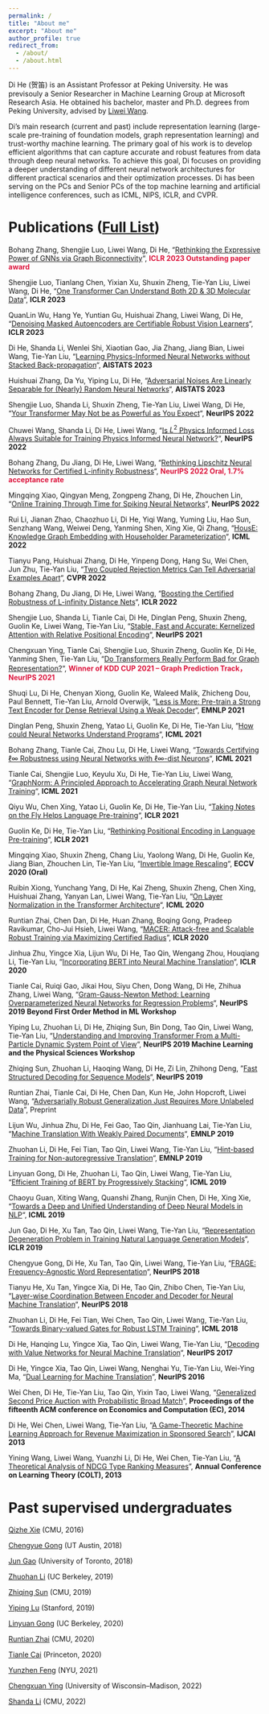 ```yaml
---
permalink: /
title: "About me"
excerpt: "About me"
author_profile: true
redirect_from: 
  - /about/
  - /about.html
---
```



Di He (贺笛) is an Assistant Professor at Peking University. He was previsouly a Senior Researcher in Machine Learning Group at Microsoft Research Asia. He obtained his bachelor, master and Ph.D. degrees from Peking University, advised by [Liwei Wang](http://www.liweiwang-pku.com/).

Di’s main research (current and past) include representation learning (large-scale pre-training of foundation models, graph representation learning) and trust-worthy machine learning. The primary goal of his work is to develop efficient algorithms that can capture accurate and robust features from data through deep neural networks. To achieve this goal, Di focuses on providing a deeper understanding of different neural network architectures for different practical scenarios and their optimization processes. Di has been serving on the PCs and Senior PCs of the top machine learning and artificial intelligence conferences, such as ICML, NIPS, ICLR, and CVPR.

Publications ([Full List](https://scholar.google.com/citations?hl=zh-CN&user=orVoz4IAAAAJ&view_op=list_works&sortby=pubdate))
=====

Bohang Zhang, Shengjie Luo, Liwei Wang, Di He, “[Rethinking the Expressive Power of GNNs via Graph Biconnectivity](https://openreview.net/forum?id=r9hNv76KoT3)“, **<font color="#DC143C"> ICLR 2023 Outstanding paper award</font>**

Shengjie Luo, Tianlang Chen, Yixian Xu, Shuxin Zheng, Tie-Yan Liu, Liwei Wang, Di He, “[One Transformer Can Understand Both 2D & 3D Molecular Data](https://openreview.net/forum?id=vZTp1oPV3PC)“, **ICLR 2023**

QuanLin Wu, Hang Ye, Yuntian Gu, Huishuai Zhang, Liwei Wang, Di He, “[Denoising Masked Autoencoders are Certifiable Robust Vision Learners](https://openreview.net/forum?id=zDjtZZBZtqK)“, **ICLR 2023**

Di He, Shanda Li, Wenlei Shi, Xiaotian Gao, Jia Zhang, Jiang Bian, Liwei Wang, Tie-Yan Liu, “[Learning Physics-Informed Neural Networks without Stacked Back-propagation](https://arxiv.org/abs/2202.09340)“, **AISTATS 2023**

Huishuai Zhang, Da Yu, Yiping Lu, Di He, “[Adversarial Noises Are Linearly Separable for (Nearly) Random Neural Networks](https://arxiv.org/abs/2206.04316)“, **AISTATS 2023**

Shengjie Luo, Shanda Li, Shuxin Zheng, Tie-Yan Liu, Liwei Wang, Di He, “[Your Transformer May Not be as Powerful as You Expect](https://openreview.net/forum?id=NQFFNdsOGD)“, **NeurIPS 2022** 

Chuwei Wang, Shanda Li, Di He, Liwei Wang, “[Is $L^2$ Physics Informed Loss Always Suitable for Training Physics Informed Neural Network?](https://openreview.net/forum?id=cy1TKLRAEML)“, **NeurIPS 2022** 

Bohang Zhang, Du Jiang, Di He, Liwei Wang, “[Rethinking Lipschitz Neural Networks for Certified L-infinity Robustness](https://openreview.net/forum?id=xaWO6bAY0xM)“, **<font color="#DC143C"> NeurIPS 2022 Oral, 1.7% acceptance rate</font>**

Mingqing Xiao, Qingyan Meng, Zongpeng Zhang, Di He, Zhouchen Lin, “[Online Training Through Time for Spiking Neural Networks](https://openreview.net/forum?id=Siv3nHYHheI)“, **NeurIPS 2022**

Rui Li, Jianan Zhao, Chaozhuo Li, Di He, Yiqi Wang, Yuming Liu, Hao Sun, Senzhang Wang, Weiwei Deng, Yanming Shen, Xing Xie, Qi Zhang, “[HousE: Knowledge Graph Embedding with Householder Parameterization](https://openreview.net/forum?id=olZAWuGOUz)“, **ICML 2022** 

Tianyu Pang, Huishuai Zhang, Di He, Yinpeng Dong, Hang Su, Wei Chen, Jun Zhu, Tie-Yan Liu, “[Two Coupled Rejection Metrics Can Tell Adversarial Examples Apart](https://openreview.net/forum?id=olZAWuGOUz)“, **CVPR 2022** 

Bohang Zhang, Du Jiang, Di He, Liwei Wang, “[Boosting the Certified Robustness of L-infinity Distance Nets](https://openreview.net/forum?id=Q76Y7wkiji)“, **ICLR 2022**

Shengjie Luo, Shanda Li, Tianle Cai, Di He, Dinglan Peng, Shuxin Zheng, Guolin Ke, Liwei Wang, Tie-Yan Liu, “[Stable, Fast and Accurate: Kernelized Attention with Relative Positional Encoding](https://arxiv.org/abs/2106.12566)“, **NeurIPS 2021**

Chengxuan Ying, Tianle Cai, Shengjie Luo, Shuxin Zheng, Guolin Ke, Di He, Yanming Shen, Tie-Yan Liu, “[Do Transformers Really Perform Bad for Graph Representation?](https://arxiv.org/abs/2106.05234)“, **<font color="#DC143C"> Winner of KDD CUP 2021 – Graph Prediction Track，NeurIPS 2021</font>**

Shuqi Lu, Di He, Chenyan Xiong, Guolin Ke, Waleed Malik, Zhicheng Dou, Paul Bennett, Tie-Yan Liu, Arnold Overwijk, “[Less is More: Pre-train a Strong Text Encoder for Dense Retrieval Using a Weak Decoder](https://arxiv.org/abs/2102.09206)“, **EMNLP 2021**

Dinglan Peng, Shuxin Zheng, Yatao Li, Guolin Ke, Di He, Tie-Yan Liu, “[How could Neural Networks Understand Programs](https://arxiv.org/abs/2105.04297)“, **ICML 2021**

Bohang Zhang, Tianle Cai, Zhou Lu, Di He, Liwei Wang, “[Towards Certifying ℓ∞ Robustness using Neural Networks with ℓ∞-dist Neurons](https://arxiv.org/abs/2102.05363)“, **ICML 2021**

Tianle Cai, Shengjie Luo, Keyulu Xu, Di He, Tie-Yan Liu, Liwei Wang, “[GraphNorm: A Principled Approach to Accelerating Graph Neural Network Training](https://arxiv.org/abs/2009.03294)“, **ICML 2021**

Qiyu Wu, Chen Xing, Yatao Li, Guolin Ke, Di He, Tie-Yan Liu, “[Taking Notes on the Fly Helps Language Pre-training](https://openreview.net/forum?id=lU5Rs_wCweN)“, **ICLR 2021**

Guolin Ke, Di He, Tie-Yan Liu, “[Rethinking Positional Encoding in Language Pre-training](https://openreview.net/forum?id=09-528y2Fgf)“, **ICLR 2021**

Mingqing Xiao, Shuxin Zheng, Chang Liu, Yaolong Wang, Di He, Guolin Ke, Jiang Bian, Zhouchen Lin, Tie-Yan Liu, “[Invertible Image Rescaling](https://arxiv.org/abs/2005.05650)“,  **ECCV 2020 (Oral)**

Ruibin Xiong, Yunchang Yang, Di He, Kai Zheng, Shuxin Zheng, Chen Xing, Huishuai Zhang, Yanyan Lan, Liwei Wang, Tie-Yan Liu, “[On Layer Normalization in the Transformer Architecture](https://arxiv.org/abs/2002.04745)“,  **ICML 2020**

Runtian Zhai, Chen Dan, Di He, Huan Zhang, Boqing Gong, Pradeep Ravikumar, Cho-Jui Hsieh, Liwei Wang, “[MACER: Attack-free and Scalable Robust Training via Maximizing Certified Radius](https://arxiv.org/abs/2001.02378)”, **ICLR 2020**

Jinhua Zhu, Yingce Xia, Lijun Wu, Di He, Tao Qin, Wengang Zhou, Houqiang Li, Tie-Yan Liu, “[Incorporating BERT into Neural Machine Translation](https://openreview.net/forum?id=Hyl7ygStwB)“, **ICLR 2020**

Tianle Cai, Ruiqi Gao, Jikai Hou, Siyu Chen, Dong Wang, Di He, Zhihua Zhang, Liwei Wang, “[Gram-Gauss-Newton Method: Learning Overparameterized Neural Networks for Regression Problems](https://arxiv.org/abs/1905.11675)“, **NeurIPS 2019 Beyond First Order Method in ML Workshop**

Yiping Lu, Zhuohan Li, Di He, Zhiqing Sun, Bin Dong, Tao Qin, Liwei Wang, Tie-Yan Liu, “[Understanding and Improving Transformer From a Multi-Particle Dynamic System Point of View](https://arxiv.org/abs/1906.02762)“, **NeurIPS 2019 Machine Learning and the Physical Sciences Workshop**

Zhiqing Sun, Zhuohan Li, Haoqing Wang, Di He, Zi Lin, Zhihong Deng, ”[Fast Structured Decoding for Sequence Models](https://arxiv.org/abs/1910.11555)“, **NeurIPS 2019**

Runtian Zhai, Tianle Cai, Di He, Chen Dan, Kun He, John Hopcroft, Liwei Wang, “[Adversarially Robust Generalization Just Requires More Unlabeled Data](https://arxiv.org/abs/1906.00555)”, Preprint

Lijun Wu, Jinhua Zhu, Di He, Fei Gao, Tao Qin, Jianhuang Lai, Tie-Yan Liu, “[Machine Translation With Weakly Paired Documents](https://www.aclweb.org/anthology/D19-1446.pdf)“, **EMNLP 2019**

Zhuohan Li, Di He, Fei Tian, Tao Qin, Liwei Wang, Tie-Yan Liu, “[Hint-based Training for Non-autoregressive Translation](https://arxiv.org/pdf/1909.06708.pdf)“, **EMNLP 2019**

Linyuan Gong, Di He, Zhuohan Li, Tao Qin, Liwei Wang, Tie-Yan Liu, “[Efficient Training of BERT by Progressively Stacking](http://proceedings.mlr.press/v97/gong19a/gong19a.pdf)“, **ICML 2019**

Chaoyu Guan, Xiting Wang, Quanshi Zhang, Runjin Chen, Di He, Xing Xie, “[Towards a Deep and Unified Understanding of Deep Neural Models in NLP](http://proceedings.mlr.press/v97/guan19a/guan19a.pdf)“, **ICML 2019**

Jun Gao, Di He, Xu Tan, Tao Qin, Liwei Wang, Tie-Yan Liu, “[Representation Degeneration Problem in Training Natural Language Generation Models](https://arxiv.org/abs/1907.12009)“, **ICLR 2019**

Chengyue Gong, Di He, Xu Tan, Tao Qin, Liwei Wang, Tie-Yan Liu, “[FRAGE: Frequency-Agnostic Word Representation](https://arxiv.org/pdf/1809.06858.pdf)“, **NeurIPS 2018**

Tianyu He, Xu Tan, Yingce Xia, Di He, Tao Qin, Zhibo Chen, Tie-Yan Liu, “[Layer-wise Coordination Between Encoder and Decoder for Neural Machine Translation](http://papers.nips.cc/paper/8019-layer-wise-coordination-between-encoder-and-decoder-for-neural-machine-translation.pdf)“, **NeurIPS 2018**

Zhuohan Li, Di He, Fei Tian, Wei Chen, Tao Qin, Liwei Wang, Tie-Yan Liu, “[Towards Binary-valued Gates for Robust LSTM Training](https://arxiv.org/pdf/1806.02988.pdf)“, **ICML 2018**

Di He, Hanqing Lu, Yingce Xia, Tao Qin, Liwei Wang, Tie-Yan Liu, “[Decoding with Value Networks for Neural Machine Translation](https://papers.nips.cc/paper/6622-decoding-with-value-networks-for-neural-machine-translation.pdf)“, **NeurIPS 2017**

Di He, Yingce Xia, Tao Qin, Liwei Wang, Nenghai Yu, Tie-Yan Liu, Wei-Ying Ma, “[Dual Learning for Machine Translation](https://papers.neurips.cc/paper/6469-dual-learning-for-machine-translation.pdf)”, **NeurIPS 2016**

Wei Chen, Di He, Tie-Yan Liu, Tao Qin, Yixin Tao, Liwei Wang,  “[Generalized Second Price Auction with Probabilistic Broad Match](http://dl.acm.org/citation.cfm?id=2602828)”, **Proceedings of the fifteenth ACM conference on Economics and Computation (EC), 2014**

Di He, Wei Chen, Liwei Wang, Tie-Yan Liu, “[A Game-Theoretic Machine Learning Approach for Revenue Maximization in Sponsored Search](https://arxiv.org/abs/1406.0728)”, **IJCAI 2013**

Yining Wang, Liwei Wang, Yuanzhi Li, Di He, Wei Chen, Tie-Yan Liu, “[A Theoretical Analysis of NDCG Type Ranking Measures](http://proceedings.mlr.press/v30/Wang13.pdf)”, **Annual Conference on Learning Theory (COLT), 2013**



Past supervised undergraduates
=====

[Qizhe Xie](https://www.qizhexie.com/) (CMU, 2016)

[Chengyue Gong](https://sites.google.com/view/chengyue-gong) (UT Austin, 2018)

[Jun Gao](http://www.cs.toronto.edu/~jungao/) (University of Toronto, 2018)

[Zhuohan Li](https://people.eecs.berkeley.edu/~zhuohan/) (UC Berkeley, 2019)

[Zhiqing Sun](https://www.cs.cmu.edu/~zhiqings/) (CMU, 2019)

[Yiping Lu](https://web.stanford.edu/~yplu/) (Stanford, 2019)

[Linyuan Gong](https://github.com/gonglinyuan) (UC Berkeley, 2020)

[Runtian Zhai](http://www.runtianzhai.com/) (CMU, 2020)

[Tianle Cai](https://tianle.website/) (Princeton, 2020)

[Yunzhen Feng](https://fengyzpku.github.io/) (NYU, 2021)

[Chengxuan Ying](https://github.com/chengxuanying) (University of Wisconsin–Madison, 2022)

[Shanda Li](https://lithiumda.github.io/) (CMU, 2022)

